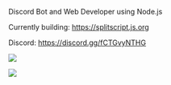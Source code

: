 Discord Bot and Web Developer using Node.js

Currently building: https://splitscript.js.org

Discord: https://discord.gg/fCTGvyNTHG

![](https://github-readme-stats.vercel.app/api?username=ultravioletasdf&theme=dracula&show_icons=true&hide_border=true)

![](https://github-readme-stats.vercel.app/api/top-langs/?username=ultravioletasdf&langs_count=8&theme=dracula&layout=compact&hide_border=true)
